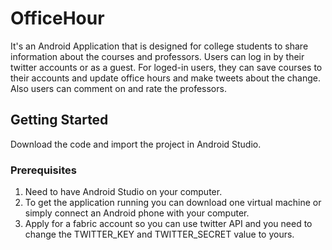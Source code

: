 # OfficeHour

It's an Android Application that is designed for college students to share information about the courses and professors. Users can log in by their twitter accounts or as a guest. For loged-in users, they can save courses to their accounts and update office hours and make tweets about the change. Also users can comment on and rate the professors.  

## Getting Started

Download the code and import the project in Android Studio.

### Prerequisites

1. Need to have Android Studio on your computer. 
2. To get the application running you can download one virtual machine or simply connect an Android phone with your computer. 
3. Apply for a fabric account so you can use twitter API and you need to change the TWITTER_KEY and TWITTER_SECRET value to yours.
